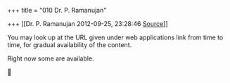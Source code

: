 +++
title = "010 Dr. P. Ramanujan"

+++
[[Dr. P. Ramanujan	2012-09-25, 23:28:46 [Source](https://groups.google.com/g/bvparishat/c/BWXBMlWiDcM)]]



You may look up at the URL given under web applications link from time to  
time, for gradual availability of the content.  
  
Right now some are available.  



